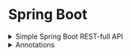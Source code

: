 # Spring Boot

[comment]: <> (<details>)

[comment]: <> (<summary>Simple Spring Boot REST-full API</summary>)

[comment]: <> (</details>)


[comment]: <> (Simple Spring Boot REST-full API)
<details>
<summary>Simple Spring Boot REST-full API</summary>

* Add the following code in the main application file for a simple get request.
  
      @SpringBootApplication
      public class LearningSpringBootApplication {
    
            public static void main(String[] args) {
                SpringApplication.run(LearningSpringBootApplication.class, args);
            }
    
            @RestController
            class MessageController {
    
                @RequestMapping(method = RequestMethod.GET)
                Message getMessage() {
                    return new Message("Hello World!");
                }
            }
    
            class Message {
  
                private final String message;
    
                public String getMessage() {
                    return message;
                }
    
                public Message(String message) {
                    this.message = message;
                }
            }
      }

* When accessed on `localhost:8080`, a JSON is returned:

        {
            "message": "Hello World!"
        }

</details>

[comment]: <> (Annotations)
<details>
<summary>Annotations</summary>

Annotations | Description | 
--- | --- | 
@Repository | Marked on a Repository file in DAO/DAL.
@Service | Marked on a Service file.
@Autowired | Marked on a constructor with dependency injection.
@RestController | Marked on a Class with API's in it.
@RequestMapping(method = RequestMethod.GET) | Marked on a `GET` method.
@GetMapping | Marked on a `GET` method. 
@PostMapping | Marked on a `POST` method.
@DeleteMapping | Marked on a `DELETE` method.

</details>
